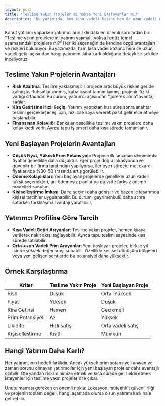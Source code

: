 ```yaml
---
layout: post
title: "Teslime Yakın Projeler mi Yoksa Yeni Başlayanlar mı?"
description: "Bu yazımızda, hem kısa vadeli kazanç hem de uzun vadeli getiri açısından hangi yatırımın daha karlı olduğunu detaylı bir şekilde inceliyoruz."
---
```


Konut yatırımı yaparken yatırımcıların aklındaki en önemli sorulardan biri: “Teslime yakın projelere mi yatırım yapmalı, yoksa henüz temel aşamasındaki projelere mi?” Her iki seçeneğin de kendine özgü avantajları ve riskleri bulunuyor. Bu yazımızda, hem kısa vadeli kazanç hem de uzun vadeli getiri açısından hangi yatırımın daha karlı olduğunu detaylı bir şekilde inceliyoruz.

## Teslime Yakın Projelerin Avantajları

- **Risk Azaltma**: Teslime yaklaşmış bir projede artık büyük riskler geride kalmıştır. Ruhsatlar alınmış, kaba inşaat tamamlanmış, projenin fiziki varlığı ortadadır. Bu durum, yatırımcı açısından “görerek alma” avantajı sağlar.
- **Kira Getirisine Hızlı Geçiş**: Yatırımı yaptıktan kısa süre sonra anahtar teslimi gerçekleşeceği için, hızlıca kiraya vererek pasif gelir elde etmeye başlanabilir.
- **Finansman Kolaylığı**: Bankalar genellikle teslime yakın projelere daha kolay kredi verir. Ayrıca tapu işlemleri daha kısa sürede tamamlanır.

## Yeni Başlayan Projelerin Avantajları

- **Düşük Fiyat, Yüksek Prim Potansiyeli**: Projenin ilk lansman döneminde fiyatlar genellikle daha düşüktür. Eğer proje doğru lokasyonda ve güvenilir bir firma tarafından yapılıyorsa, ilerleyen süreçte metrekare fiyatlarında %30-50 arasında artış görülebilir.
- **Ödeme Kolaylıkları**: Yeni başlayan projelerde genellikle uzun vadeli taksit seçenekleri, ara ödemesiz planlar ya da vade farksız ödeme modelleri sunulur.
- **Kişiselleştirme İmkanı**: Daire seçimi daha geniştir ve bazen iç tasarımda kişisel tercihler uygulanabilir. Bu durum, gayrimenkulü daha sonra satarken farklılaşma avantajı yaratabilir.

## Yatırımcı Profiline Göre Tercih

- **Kısa Vadeli Getiri Arayanlar**: Teslime yakın projeler, hemen kiraya verilerek nakit akışı sağlayabilir. Ayrıca tapu teslimi sayesinde kısa sürede satılabilir.
- **Orta-uzun Vadeli Prim Arayanlar**: Yeni başlayan projeler, birkaç yıl içinde yüksek değer artışı sunabilir. Özellikle kentsel dönüşüm bölgeleri veya yeni gelişen semtlerde bu potansiyel daha yüksektir.

## Örnek Karşılaştırma

| Kriter           | Teslime Yakın Proje | Yeni Başlayan Proje |
| ---------------- | ------------------- | ------------------- |
| Risk             | Düşük               | Orta-Yüksek         |
| Fiyat            | Yüksek              | Düşük               |
| Kira Getirisi    | Hemen               | Gecikmeli           |
| Prim Potansiyeli | Az                  | Yüksek              |
| Likidite         | Hızlı satış         | Orta vadeli satış   |
| Kişiselleştirme  | Kısıtlı             | Mümkün              |

## Hangi Yatırım Daha Karlı?

Her yatırımcının hedefi farklıdır. Ancak yüksek prim potansiyeli arayan ve zaman sorunu olmayan yatırımcılar için yeni başlayan projeler daha avantajlı olabilir. Öte yandan riski minimize etmek ve kısa sürede gelir elde etmek isteyenler için teslime yakın projeler öne çıkar.

Unutulmaması gereken en önemli nokta: Lokasyon, müteahhit güvenilirliği ve projenin toplam değeri, hangi aşamada olursa olsun yatırımı karlı hale getirebilir.